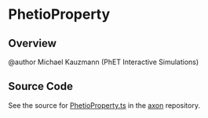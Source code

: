 # PhetioProperty

## Overview

@author Michael Kauzmann (PhET Interactive Simulations)



## Source Code

See the source for [PhetioProperty.ts](https://github.com/phetsims/axon/blob/main/js/PhetioProperty.ts) in the [axon](https://github.com/phetsims/axon) repository.
